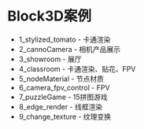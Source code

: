 # Block3D案例

- 1_stylized_tomato - 卡通渲染 
- 2_cannoCamera - 相机产品展示
- 3_showroom - 展厅
- 4_classroom - 卡通渲染、贴花、FPV
- 5_nodeMaterial - 节点材质
- 6_camera_fpv_control - FPV
- 7_puzzleGame - 15拼图游戏
- 8_edge_render - 线框渲染
- 9_change_texture - 纹理变换